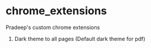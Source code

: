 # chrome_extensions
Pradeep's custom chrome extensions

1. Dark theme to all pages (Default dark theme for pdf)
